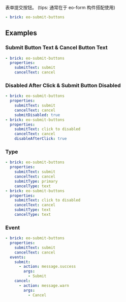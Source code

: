表单提交按钮。
(tips: 通常在于 eo-form 构件搭配使用)

```yaml preview
- brick: eo-submit-buttons
```

## Examples

### Submit Button Text & Cancel Button Text

```yaml preview
- brick: eo-submit-buttons
  properties:
    submitText: submit
    cancelText: cancel
```

### Disabled After Click & Submit Button Disabled

```yaml preview
- brick: eo-submit-buttons
  properties:
    submitText: submit
    cancelText: cancel
    submitDisabled: true
- brick: eo-submit-buttons
  properties:
    submitText: click to disabled
    cancelText: cancel
    disableAfterClick: true
```

### Type

```yaml preview
- brick: eo-submit-buttons
  properties:
    submitText: submit
    cancelText: cancel
    submitType: primary
    cancelType: text
- brick: eo-submit-buttons
  properties:
    submitText: click to disabled
    cancelText: cancel
    submitType: text
    cancelType: text
```

### Event

```yaml preview
- brick: eo-submit-buttons
  properties:
    submitText: submit
    cancelText: cancel
  events:
    submit:
      - action: message.success
        args:
          - Submit
    cancel:
      - action: message.warn
        args:
          - Cancel
```
